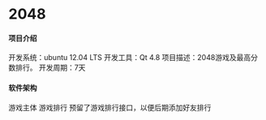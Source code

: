 # 2048

#### 项目介绍
开发系统：ubuntu 12.04 LTS
开发工具：Qt 4.8
项目描述：2048游戏及最高分数排行。
开发周期：7天

#### 软件架构
游戏主体
游戏排行
预留了游戏排行接口，以便后期添加好友排行